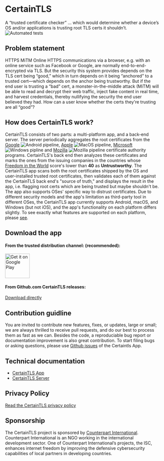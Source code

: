 # CertainTLS
A “trusted certificate checker” … which would determine whether a device’s OS and/or applications is trusting root TLS certs it shouldn’t. ![Automated tests](https://github.com/certaintls/certaintls.app/workflows/CI/badge.svg)

## Problem statement
HTTPS MiTM Online HTTPS communications via a browser, e.g. with an online service such as Facebook or Google, are normally end-to-end-encrypted via TLS. But the security this system provides depends on the TLS cert being “good,” which in turn depends on it being “anchored” to a trusted cert—which depends on the anchor being trustworthy. But if the end user is trusting a “bad” cert, a monster-in-the-middle attack (MiTM) will be able to read and decrypt their web traffic, inject fake content in real time, and harvest credentials, thereby nullifying the security the end user believed they had. How can a user know whether the certs they're trusting are all “good”?

## How does CertainTLS work?
CertainTLS consists of two parts: a multi-platform app, and a back-end server. The server periodically aggregates the root certificates from the [Google](https://android.googlesource.com/platform/system/ca-certificates/+/master/files/) ![Android pipeline](https://github.com/certaintls/certaintls.app/workflows/Android%20cron/badge.svg), [Apple](https://support.apple.com/en-us/HT210770) ![MacOS pipeline](https://github.com/certaintls/certaintls.app/workflows/MacOS%20cron/badge.svg), [Microsoft](https://ccadb-public.secure.force.com/microsoft/IncludedCACertificateReportForMSFT) ![Windows pipline](https://github.com/certaintls/certaintls.app/workflows/Windows%20cron/badge.svg) and [Mozilla](https://ccadb-public.secure.force.com/mozilla/IncludedCACertificateReport) ![Mozilla pipeline](https://github.com/certaintls/certaintls.app/workflows/Mozilla%20cron/badge.svg) certificate authority programs. CertainTLS's back end then analyzes these certificates and marks the ones from the issuing companies in the countries whose [Freedom in the World](https://freedomhouse.org/countries/freedom-world/scores) score's lower than **40** as **Untrustworthy**. The CertainTLS app scans both the root certificates shipped by the OS and user-installed trusted root certificates, then validates each of them against the CertainTLS back end's "source of truth," and displays the result in the app, i.e. flagging root certs which are being trusted but maybe shouldn't be. The app also supports OSes' specific way to distrust certificates. Due to different security models and the app's limitation as third-party tool in different OSes, the CertainTLS app currently supports Android, macOS, and Windows (but not iOS), and the app's functionality on each platform differs slightly. To see exactly what features are supported on each platform, please [see](https://github.com/certaintls/certaintls.app/wiki/Supported-Features-on-Different-OS).

## Download the app
#### From the trusted distribution channel: (recommended):

<a href='https://play.google.com/store/apps/details?id=app.certaintls.flutter&pcampaignid=pcampaignidMKT-Other-global-all-co-prtnr-py-PartBadge-Mar2515-1'><img alt='Get it on Google Play' src='https://play.google.com/intl/en_us/badges/static/images/badges/en_badge_web_generic.png' height='80px'/></a>

#### From Github.com CertainTLS releases:
[Download directly](https://github.com/certaintls/certaintls.app/releases)

## Contribution guidline
You are invited to contribute new features, fixes, or updates, large or small; we are always thrilled to receive pull requests, and do our best to process them as fast as we can. Besides the code, a reproduciable bug report or documentation improvement is also great contribution. To start filing bugs or asking questions, please use [Github issues](https://github.com/certaintls/certaintls.app/issues) of the Certaintls App.

## Technical documentation
* [CertainTLS App](https://github.com/certaintls/certaintls.app/blob/master/README.md)
* [CertainTLS Server](https://github.com/certaintls/certaintls.backend/blob/master/README.md)

## Privacy Policy

[Read the CertainTLS privacy policy](https://github.com/certaintls/certaintls/blob/master/PRIVACY.md#privacy-statement---certaintls)

## Sponsorship
The CertainTLS project is sponsored by [Counterpart International](https://www.counterpart.org/). Counterpart International is an NGO working in the international development sector. One of Counterpart International’s projects, the ISC, enhances internet freedom by improving the defensive cybersecurity capabilities of local partners in developing countries.
